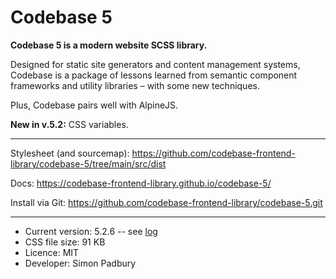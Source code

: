 # Codebase 5

**Codebase 5 is a modern website SCSS library.**

Designed for static site generators and content management systems, Codebase is a package of lessons learned from semantic component frameworks and utility libraries – with some new techniques.

Plus, Codebase pairs well with AlpineJS.

**New in v.5.2:** CSS variables.

***

Stylesheet (and sourcemap): https://github.com/codebase-frontend-library/codebase-5/tree/main/src/dist

Docs: https://codebase-frontend-library.github.io/codebase-5/

Install via Git: https://github.com/codebase-frontend-library/codebase-5.git

***

* Current version: 5.2.6 -- see [log](https://github.com/codebase-frontend-library/codebase-5/blob/main/LOG.md)
* CSS file size: 91 KB
* Licence: MIT
* Developer: Simon Padbury
